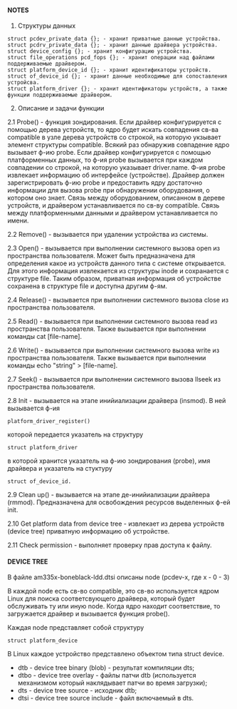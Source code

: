 #### NOTES 

1. Структуры данных
```
struct pcdev_private_data {}; - хранит приватные данные устройства.
struct pcdrv_private_data {}; - хранит данные драйвера устройства.
struct device_config {}; - хранит конфигурацию устройства.
struct file_operations pcd_fops {}; - хранит операции над файлами поддерживаемые драйвером.
struct platform_device_id {}; - хранит идентификаторы устройств.
struct of_device_id {}; - хранит данные необходимые для сопоставления устройсва. 
struct platform_driver {}; - хранит идентификаторы устройств, а также функции поддерживаемые драйвером.
```

2. Описание и задачи функции

2.1 Probe() - функция зондирования.
Если драйвер конфигурируется с помощью дерева устройств, то ядро будет искать совпадения св-ва compatible
в узле дерева устройств со строкой, на которую укзывает элемент структуры compatible. Всякий раз обнаружив
совпадение ядро вызывает ф-ию probe. 
Если драйвер конфигурируется с помощью платформенных данных, то ф-ия probe вызывается при каждом совпадении
со строкой, на которую указывает driver.name.
Ф-ия probe извлекает информацию об интерфейсе (устройстве).
Драйвер должен зарегистрировать ф-ию probe и предоставить ядру достаточно информации для вызова probe при 
обнаружении оборудования, о котором оно знает.
Связь между оборудованием, описанном в дереве устройств, и драйвером устанавливается по св-ву compatible.
Связь между платформенными данными и драйвером устанавливается по имени. 

2.2 Remove() - вызывается при удалении устройства из системы.

2.3 Open() - вызывается при выполнении системного вызова open из пространства пользователя.
Может быть предназначена для определения какое из устройств данного типа с системе открывается.
Для этого информация извлекается из структуры inode и сохранается с структуре file.
Таким образом, приватная информация об устройстве сохранена в структуре file и доступна другим ф-ям.

2.4 Release() - вызывается при выполнении системного вызова close из пространства пользователя.

2.5 Read() - вызывается при выполнении системного вызова read из пространства пользователя.
Также вызывается при выполнении команды cat [file-name].

2.6 Write() - вызывается при выполнении системного вызова write из пространства пользователя.
Также вызывается при выполнении команды echo "string" > [file-name].

2.7 Seek() - вызывается при выполнении системного вызова llseek из пространства пользователя.

2.8 Init - вызывается на этапе инийиализации драйвера (insmod). В ней вызывается ф-ия 
```
platform_driver_register()
```
которой передается указатель на структуру 
```
struct platform_driver
```
в которой хранится указатель на ф-ию зондирования (probe), имя драйвера и указатель на стуктуру 
```
struct of_device_id.
```

2.9 Clean up() - вызывается на этапе де-инийиализации драйвера (rmmod). Предназначена для освобождения
ресурсов выделенных ф-ей init. 

2.10 Get platform data from device tree - извлекает из дерева устройств (device tree) приватную информацию
об устройстве.

2.11 Check permission - выполняет проверку прав доступа к файлу.

#### DEVICE TREE

В файле am335x-boneblack-ldd.dtsi описаны node (pcdev-x, где х - 0 - 3)

В каждой node есть св-во compatible, это св-во используется ядром Linux для поиска соответсвующего 
драйвера, который будет обслуживать ту или иную node. Когда ядро находит соответствие, то загружается
драйвер и вызывается функция probe().

Каждая node представляет собой структуру 
```
struct platform_device
```
В Linux каждое устройство представлено объектом типа struct device.

- dtb - device tree binary (blob) - результат компиляции dts;
- dtbo - device tree overlay - файлы патчи dtb (используется механизмом который наклядывает патчи во время загрузки);
- dts - device tree source - исходник dtb;
- dtsi - device tree source include - файл включаемый в dts.

